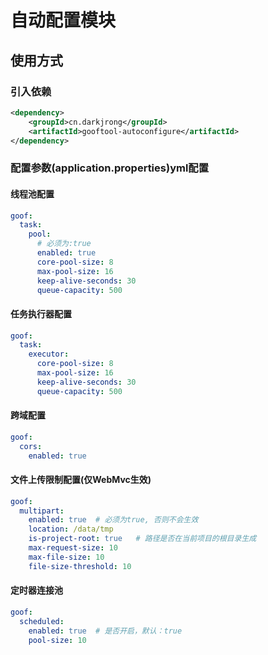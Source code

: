 # 自动配置模块

## 使用方式
### 引入依赖
```xml
<dependency>
    <groupId>cn.darkjrong</groupId>
    <artifactId>gooftool-autoconfigure</artifactId>
</dependency>
```

### 配置参数(application.properties)yml配置
#### 线程池配置
```yaml
goof:
  task:
    pool:
      # 必须为:true
      enabled: true
      core-pool-size: 8
      max-pool-size: 16
      keep-alive-seconds: 30
      queue-capacity: 500
```
#### 任务执行器配置
```yaml
goof:
  task:
    executor:
      core-pool-size: 8
      max-pool-size: 16
      keep-alive-seconds: 30
      queue-capacity: 500
```
#### 跨域配置
```yaml
goof:
  cors:
    enabled: true
```
#### 文件上传限制配置(仅WebMvc生效)
```yaml
goof:
  multipart:
    enabled: true  # 必须为true, 否则不会生效
    location: /data/tmp 
    is-project-root: true   # 路径是否在当前项目的根目录生成
    max-request-size: 10
    max-file-size: 10
    file-size-threshold: 10
```
#### 定时器连接池
```yaml
goof:
  scheduled:
    enabled: true  # 是否开启，默认：true
    pool-size: 10
```





























